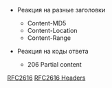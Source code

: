 
* Реакция на разные заголовки
    * Content-MD5
    * Content-Location
    * Content-Range
    
* Реакция на коды ответа
    * 206 Partial content
    
    
[RFC2616](https://www.w3.org/Protocols/rfc2616/rfc2616.html)
[RFC2616 Headers](https://www.w3.org/Protocols/rfc2616/rfc2616-sec14.html)
